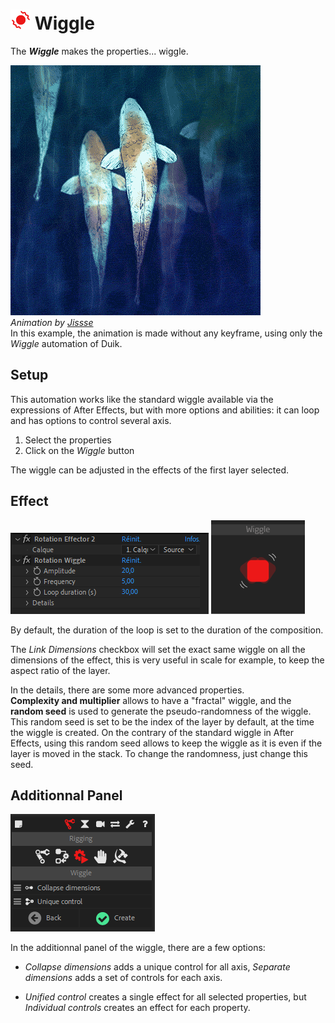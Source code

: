 # ![wiggle Icon](img\duik-icons\automation\wiggle-icon-r.png) Wiggle

The ***Wiggle*** makes the properties... wiggle.

![Fish animation](img/examples/carpes.gif)  
_Animation by [Jissse](http://jissse.com)_  
In this example, the animation is made without any keyframe, using only the _Wiggle_ automation of Duik.

## Setup

This automation works like the standard wiggle available via the expressions of After Effects, but with more options and abilities: it can loop and has options to control several axis.

1. Select the properties
2. Click on the *Wiggle* button

The wiggle can be adjusted in the effects of the first layer selected.

## Effect

![Wiggle pannel](img\duik-screenshots\S-Rigging\S-Rigging-Automations\Wiggle-effects.PNG)
![Wiggle example](img\duik-screenshots\S-Rigging\S-Rigging-Automations\automation-illustration\wiggle-example.png)

By default, the duration of the loop is set to the duration of the composition.

The *Link Dimensions* checkbox will set the exact same wiggle on all the dimensions of the effect, this is very useful in scale for example, to keep the aspect ratio of the layer.

In the details, there are some more advanced properties.  
**Complexity and multiplier** allows to have a "fractal" wiggle, and the **random seed** is used to generate the pseudo-randomness of the wiggle.  
This random seed is set to be the index of the layer by default, at the time the wiggle is created. On the contrary of the standard wiggle in After Effects, using this random seed allows to keep the wiggle as it is even if the layer is moved in the stack. To change the randomness, just change this seed.

## Additionnal Panel

![Wiggle additional panel](img\duik-screenshots\S-Rigging\S-Rigging-Automations\Wiggle-optn.PNG)


In the additionnal panel of the wiggle, there are a few options:

- *Collapse dimensions* adds a unique control for all axis, *Separate dimensions* adds a set of controls for each axis.

- *Unified control* creates a single effect for all selected properties, but *Individual controls* creates an effect for each property.
